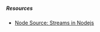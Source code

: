 ##### Resources

- [Node Source: Streams in Nodejs](https://nodesource.com/blog/understanding-streams-in-nodejs)
